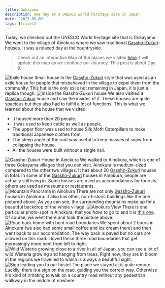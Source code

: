 ```yaml
---
title: Gokayama
description: One day at a UNESCO world heritage site in Japan
date: '2023-05-06'
tags: [travel]
---
```


Today, we checked out the UNESCO World heritage site that is Gokayama. We went to the village of Ainokura where we saw traditional [Gassho-Zukuri](https://en.wikipedia.org/wiki/Minka)-houses. It was a relaxed day at the countryside.

> Check out an interactive Map of the places we visited [here](https://wanderlog.com/view/ipgoeoyijw/japan-trip/shared). I will update this map as we continue our Journey. This post is about Day 9.

![Exile house](/images/japan09/2023-05-06_091834_00.jpg)
Small house in the [Gassho-Zukuri](https://en.wikipedia.org/wiki/Minka) style that was used as an exile house for people that misbehaved in the village to expel them from the community. This hut is the only exile hut remaining in Japan, it is just a replica though.
![Inside the Gassho-Zukuri house](/images/japan09/2023-05-06_093031_00.JPG)
We also visitied a [Gassho-Zukuri](https://en.wikipedia.org/wiki/Minka) house and saw the insides of it. These houses are quite spacious but they also had to fulfill a lot of functions. This is what we learned about the house that we visited:

- It housed more than 20 people.
- It was used to keep cattle as well as people.
- The upper floor was used to house Silk Moth Caterpillars to make traditional Japanese clothes from.
- The steep angle of the roof was useful to keep masses of snow from collapsing the house.
- All the houses were built without a single nail.

![Gassho-Zukuri House in Ainokura](/images/japan09/2023-05-06_112732_00.JPG)
We walked to Ainokura, which is one of three Gokayama villages that you can visit. Ainokura is medium-sized compared to the other two villages. It has about 20 [Gassho-Zukuri](https://en.wikipedia.org/wiki/Minka) houses in total. In some of the [Gassho-Zukuri](https://en.wikipedia.org/wiki/Minka) houses in Ainokura, people are actually still living in. Some houses are used as accomodations for tourists, others are used as museums or restaurants.
![Mountain Panorama in Ainokura](/images/japan09/2023-05-06_105746_00.jpg)
There are not only [Gassho-Zukuri](https://en.wikipedia.org/wiki/Minka) houses in Ainokura. It also has other, non-historic buildings like the one pictured above. As you can see, the surrounding mountains make up for a beautiful backdrop of the whole village.
![Ainokura View](/images/japan09/2023-05-06_115409_00.JPG)
There is one particular photo-spot in Ainokura, that you _have_ to go to and it is [this one](https://www.google.de/maps/place/Ainokura+Panoramic+Viewpoint/@36.4277733,136.9317984,17z/data=!3m1!4b1!4m6!3m5!1s0x5ff817ad533e09c7:0xa38c22e844c1d5d4!8m2!3d36.427769!4d136.9343733!16s%2Fg%2F11f9z0hsx6). Of course, we went there and took the picture above.
![Road back home with bent road boundaries](/images/japan09/2023-05-06_125909_00.JPG)
We spent about 2 hours in Ainokura (we also had some small coffee and ice cream there) and then went back to our accomodation. The way back is paved but no cars are allowed on this road. I loved these three road boundaries that get increasingly more bent from left to right.
![Wild Wisteria growing close to a river](/images/japan09/2023-05-06_141238_00.JPG)
In all of Japan, you can see a lot of wild Wisteria growing and hanging from trees. Right now, they are in bloom in the regions we travelled to which is always a beautiful sight.
![Sign leading you to our hostel](/images/japan09/2023-05-06_141948_00.JPG)
The place we stayed at is quite remote. Luckily, there is a sign on the road, guiding you the correct way. Otherwise it's kind of irritating to walk on a country road without any pedestrian walkway in the middle of nowhere.